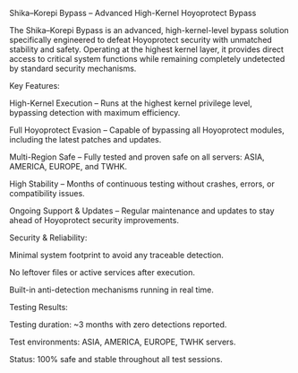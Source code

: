 Shika–Korepi Bypass – Advanced High-Kernel Hoyoprotect Bypass

The Shika–Korepi Bypass is an advanced, high-kernel-level bypass solution specifically engineered to defeat Hoyoprotect security with unmatched stability and safety.
Operating at the highest kernel layer, it provides direct access to critical system functions while remaining completely undetected by standard security mechanisms.

Key Features:

High-Kernel Execution – Runs at the highest kernel privilege level, bypassing detection with maximum efficiency.

Full Hoyoprotect Evasion – Capable of bypassing all Hoyoprotect modules, including the latest patches and updates.

Multi-Region Safe – Fully tested and proven safe on all servers: ASIA, AMERICA, EUROPE, and TWHK.

High Stability – Months of continuous testing without crashes, errors, or compatibility issues.

Ongoing Support & Updates – Regular maintenance and updates to stay ahead of Hoyoprotect security improvements.

Security & Reliability:

Minimal system footprint to avoid any traceable detection.

No leftover files or active services after execution.

Built-in anti-detection mechanisms running in real time.

Testing Results:

Testing duration: ~3 months with zero detections reported.

Test environments: ASIA, AMERICA, EUROPE, TWHK servers.

Status: 100% safe and stable throughout all test sessions.

